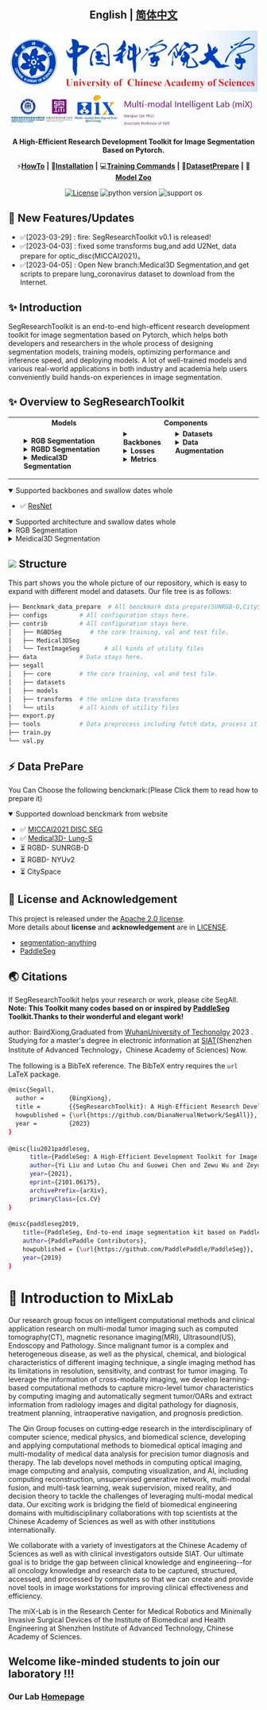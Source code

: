 ## <div align="center">English | [简体中文](README_CN.md)</b></div>

<div align="center">

<p align="center">
  <img src="./doc/images/MixLab.jpg" align="middle" width = "500" />
</p>



**A High-Efficient Research Development Toolkit for Image Segmentation Based on Pytorch.**


⚡[**HowTo**](#-HOWTOs) **|** 🔧[**Installation**](doc/INSTALL.md) **|** 💻[**Training Commands**](doc/trainingcommand.md) **|** 🐢[**DatasetPrepare**](docs/DatasetPreparation.md) **|** 🏰[**Model Zoo**](doc/modelZoo/ModelZoo.md)


[![License](https://img.shields.io/badge/license-Apache%202-blue.svg)](LICENSE)
![python version](https://img.shields.io/badge/python-3.6+-orange.svg)
![support os](https://img.shields.io/badge/os-linux%2C%20win%2C%20mac-yellow.svg)
</div>




## 📢 New Features/Updates


  - ✅[2023-03-29] : fire: SegResearchToolkit v0.1 is released! 
  - ✅[2023-04-03] : fixed some transforms bug,and add U2Net, data prepare for optic_disc(MICCAI2021)。
 - ✅[2023-04-05] : Open New branch:Medical3D Segmentation,and get scripts to prepare lung_coronavirus dataset to download from the Internet.


## ✨  Introduction

SegResearchToolkit is an end-to-end high-efficent research development toolkit for image segmentation based on Pytorch, which  helps both developers and researchers in the whole process of designing segmentation models, training models, optimizing performance and inference speed, and deploying models. A lot of well-trained models and various real-world applications in both industry and academia help users conveniently build hands-on experiences in image segmentation.





## ✨  Overview to SegResearchToolkit

<table align="center">
  <tbody>
    <tr align="center" valign="bottom">
      <td>
        <b>Models</b>
      </td>
      <td colspan="2">
        <b>Components</b>
      </td>
    </tr>
    <tr valign="top">
      <td>
        <ul>
        <details><summary><b>RGB Segmentation</b></summary>
          <ul>
          <li>
              <a  href="./doc/models/DeepLabV3p/README.md">DeepLabV3</a>
            </li>
            <li>
              <a  href="./doc/models/U2Net/README.md">U2Net</a>
            </li>
          </ul>
        </details>
        <details><summary><b>RGBD Segmentation</b></summary>
          <ul>
            <li>ESANet</li>
          </ul>
        </details>
        <details><summary><b>Medical3D Segmentation</b></summary>
          <ul>
            <li>
            <a  href="./doc/models/U2Net/README.md">VNet</a>
            </li>
            <li>
            <a  href="./doc/models/PANet_PriorAttention/README.md">PANet</a>
            </li>
          </ul>
      </td>
      <td>
        <details><summary><b>Backbones</b></summary>
          <ul>
            <li><a href="./doc/models/backbone/ResNet/README.md">ResNet</a></li>
          </ul>
        </details>
        <details><summary><b>Losses</b></summary>
          <ul>
            <li><a href="./segall/models/losses/cross_entropy_loss.py">Cross Entropy Loss</a></li>
          </ul>
        </details>
        <details><summary><b>Metrics</b></summary>
          <ul>
            <li>mIoU</li>
            <li>Accuracy</li>
            <li>Kappa</li>
            <li>Dice</li>
            <li>AUC_ROC</li>
          </ul>  
        </details>
      </td>
      <td>
        <details><summary><b>Datasets</b></summary>
          <details><summary><b>RGB Datasets</b></summary>
          <ul>
            <li><a href="./paddleseg/datasets/optic_disc_seg.py">OPTIC DISC SEG</a></li>
          </ul>
          </details>
          <details><summary><b>RGBD Datasets</b></summary>
          <ul>
            <li><a href="./paddleseg/datasets/ade.py">SUNRGBD</a></li>
            <li><a href="./paddleseg/datasets/ade.py">NYUV2</a></li>  
          </ul>
          </details>
        </details>
        <details><summary><b>Data Augmentation</b></summary>
          <details><summary><b>RGB Data Augmentation</b></summary>
            <ul>
            <li>Flipping</li>  
            <li>Resize</li>  
            <li>ResizeByLong</li>
            <li>ResizeByShort</li>
            <li>LimitLong</li>  
            <li>ResizeRangeScaling</li>  
            <li>ResizeStepScaling</li>
            <li>Normalize</li>
            <li>Padding</li>
            <li>PaddingByAspectRatio</li>
            <li>RandomPaddingCrop</li>  
            <li>RandomCenterCrop</li>
            <li>ScalePadding</li>
            <li>RandomNoise</li>  
            <li>RandomBlur</li>  
            <li>RandomRotation</li>  
            <li>RandomScaleAspect</li>  
            <li>RandomDistort</li>  
            <li>RandomAffine</li>  
          </ul>
        </details>
        <details><summary><b>RGB Data Augmentation</b></summary>
        </details>
      </td>
      <td>
</td>
    </tr>
  </tbody>
</table>

<details open>
<summary>Supported backbones and swallow dates whole </summary>

- ✅ [ResNet](./doc/models/backbone/ResNet/README.md)
</details>

<details open>
<summary>Supported architecture and swallow dates whole </summary>
<details> <summary>RGB Segmentation </summary>

- ✅ [DeepLabv3p](./doc/models/DeepLabV3p/README.md)
- ✅ [U2Net](./doc/models/U2Net/README.md)
</details>
<details> <summary>Meidical3D Segmentation </summary>

- ✅ [VNet](./doc/models/DeepLabV3p/README.md)
- [x] [PANet](./doc/models/PANet_PriorAttention/README.md)
</details>
</details>



## <img src="https://user-images.githubusercontent.com/34859558/190046287-31b0467c-1a7e-4bf2-9e5e-40ff3eed94ee.png" width="25"/> Structure
This part shows you the whole picture of our repository, which is easy to expand with different model and datasets. Our file tree is as follows:

```bash
├── Benckmark_data_prepare  # All benckmark data prepare(SUNRGB-D,CitySpace,BrasTs..) stays here.
├── configs         # All configuration stays here.
├── contrib         # All configuration stays here.
│   ├── RGBDSeg        # the core training, val and test file.
│   ├── Medical3DSeg  
│   └── TextImageSeg       # all kinds of utility files
├── data            # Data stays here.
├── segall  
│   ├── core        # the core training, val and test file.
│   ├── datasets  
│   ├── models  
│   ├── transforms  # the online data transforms
│   └── utils       # all kinds of utility files
├── export.py
├── tools           # Data preprocess including fetch data, process it and split into training and validation set
├── train.py
└── val.py
```


## ⚡  Data PrePare
You Can Choose the following benckmark:(Please Click them to read how to prepare it)
<details open>
<summary>Supported download benckmark from website </summary>

- ✅ [MICCAI2021 DISC SEG](Benckmark_data_prepare/RGB/MICCAI2021/README.md)
- ✅ [Medical3D- Lung-S](Benckmark_data_prepare/Meidical3D/lung.md)
- ⏳ RGBD- SUNRGB-D
- ⏳ RGBD- NYUv2
- ⏳ CitySpace


</details>





## 📜 License and Acknowledgement

This project is released under the [Apache 2.0 license](LICENSE.txt).<br>
More details about **license** and **acknowledgement** are in [LICENSE](LICENSE/README.md).

- [segmentation-anything](https://github.com/facebookresearch/segment-anything)
- [PaddleSeg](https://github.com/PaddlePaddle/PaddleSeg)

## 🌏 Citations

If SegResearchToolkit helps your research or work, please cite SegAll.<br>
**Note: This Toolkit many codes based on or inspired by [PaddleSeg](https://github.com/PaddlePaddle/PaddleSeg) Toolkit.Thanks to their wonderful and elegant work!**

author: BairdXiong,Graduated from [WuhanUniversity of Techonolgy](http://www.whut.edu.cn/) 2023 . Studying for a master's degree in electronic information at [SIAT](https://www.siat.ac.cn/)(Shenzhen Institute of Advanced Technology，Chinese Academy of Sciences) Now.


The following is a BibTeX reference. The BibTeX entry requires the `url` LaTeX package.
```bash
@misc{Segall,
  author =       {BingXiong},
  title =        {{SegResearchToolkit}: A High-Efficient Research Development Toolkit for Image Segmentation Based on Pytorch.},
  howpublished = {\url{https://github.com/DianaNerualNetwork/SegAll}},
  year =         {2023}
}

@misc{liu2021paddleseg,
      title={PaddleSeg: A High-Efficient Development Toolkit for Image Segmentation},
      author={Yi Liu and Lutao Chu and Guowei Chen and Zewu Wu and Zeyu Chen and Baohua Lai and Yuying Hao},
      year={2021},
      eprint={2101.06175},
      archivePrefix={arXiv},
      primaryClass={cs.CV}
}

@misc{paddleseg2019,
    title={PaddleSeg, End-to-end image segmentation kit based on PaddlePaddle},
    author={PaddlePaddle Contributors},
    howpublished = {\url{https://github.com/PaddlePaddle/PaddleSeg}},
    year={2019}
}
```

# 🚀 Introduction to  MixLab
Our research group focus on intelligent computational methods and clinical application research on multi-modal tumor imaging such as computed tomography(CT), magnetic resonance imaging(MRI), Ultrasound(US), Endoscopy and Pathology. Since malignant tumor is a complex and heterogeneous disease, as well as the physical, chemical, and biological characteristics of different imaging technique, a single imaging method has its limitations in resolution, sensitivity, and contrast for tumor imaging. To leverage the information of cross-modality imaging, we develop learning-based computational methods to capture micro-level tumor characteristics by computing imaging and automatically segment tumor/OARs and extract information from radiology images and digital pathology for diagnosis, treatment planning, intraoperative navigation, and prognosis prediction.

The Qin Group focuses on cutting‐edge research in the interdisciplinary of computer science, medical physics, and biomedical science, developing and applying computational methods to biomedical optical imaging and multi-modality of medical data analysis for precision tumor diagnosis and therapy. The lab develops novel methods in computing optical imaging, image computing and analysis, computing visualization, and AI, including computing reconstruction, unsupervised generative network, multi-modal fusion, and multi-task learning, weak supervision, mixed reality, and decision theory to tackle the challenges of leveraging multi-modal medical data. Our exciting work is bridging the field of biomedical engineering domains with multidisciplinary collaborations with top scientists at the Chinese Academy of Sciences as well as with other institutions internationally.

We collaborate with a variety of investigators at the Chinese Academy of Sciences as well as with clinical investigators outside SIAT. Our ultimate goal is to bridge the gap between clinical knowledge and engineering--for all oncology knowledge and research data to be captured, structured, accessed, and processed by computers so that we can create and provide novel tools in image workstations for improving clinical effectiveness and efficiency.

The miX-Lab is in the Research Center for Medical Robotics and Minimally Invasive Surgical Devices of the Institute of Biomedical and Health Engineering at Shenzhen Institute of Advanced Technology, Chinese Academy of Sciences.

## Welcome like-minded students to join our laboratory !!! 
### Our Lab [Homepage](http://www.qin-mixlab.cn/)
